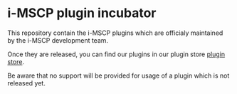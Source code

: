 # i-MSCP plugin incubator

This repository contain the i-MSCP plugins which are officialy maintained by the i-MSCP development team.

Once they are released, you can find our plugins in our plugin store [plugin store](http://forum.i-mscp.net/filebase/index.php/Filebase/).

Be aware that no support will be provided for usage of a plugin which is not released yet.
